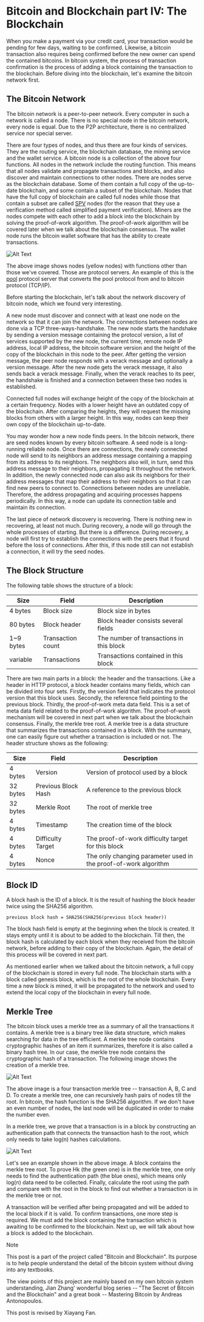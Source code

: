 # Bitcoin and Blockchain part IV: The Blockchain
When you make a payment via your credit card, your transaction would be pending for few days, waiting to be confirmed. Likewise, a bitcoin transaction also requires being confirmed before the new owner can spend the contained bitcoins. In bitcoin system, the process of transaction confirmation is the process of adding a block containing the transaction to the blockchain. Before diving into the blockchain, let's examine the bitcoin network first.

## The Bitcoin Network
The bitcoin network is a peer-to-peer network. Every computer in such a network is called a node. There is no special node in the bitcoin network, every node is equal. Due to the P2P architecture, there is no centralized service nor special server. 

There are four types of nodes, and thus there are four kinds of services. They are the routing service, the blockchain database, the mining service and the wallet service. A bitcoin node is a collection of the above four functions. All nodes in the network include the routing function. This means that all nodes validate and propagate transactions and blocks, and also discover and maintain connections to other nodes. There are nodes serve as the blockchain database. Some of them contain a full copy of the up-to-date blockchain, and some contain a subset of the blockchain. Nodes that have the full copy of blockchain are called full nodes while those that contain a subset are called [SPV](https://bitcoin.org/en/glossary/simplified-payment-verification) nodes (for the reason that they use a verification method called simplified payment verification). Miners are the nodes compete with each other to add a block into the blockchain by solving the proof-of-work algorithm. The proof-of-work algorithm will be covered later when we talk about the blockchain consensus. The wallet node runs the bitcoin wallet software that has the ability to create transactions. 


![Alt Text](/images/bitcoin-network.png)

The above image shows nodes (yellow nodes) with functions other than those we've covered. Those are protocol servers. An example of this is the [pool](https://en.wikipedia.org/wiki/Mining_pool) protocol server that converts the pool protocol from and to bitcoin protocol (TCP/IP). 

Before starting the blockchain, let's talk about the network discovery of bitcoin node, which we found very interesting. 

A new node must discover and connect with at least one node on the network so that it can join the network. The connections between nodes are done via a TCP three-ways-handshake. The new node starts the handshake by sending a version message containing the protocol version, a list of services supported by the new node, the current time, remote node IP address, local IP address, the bitcoin software version and the height of the copy of the blockchain in this node to the peer. After getting the version message, the peer node responds with a verack message and optionally a version message. After the new node gets the verack message, it also sends back a verack message. Finally, when the verack reaches to its peer, the handshake is finished and a connection between these two nodes is established. 

Connected full nodes will exchange height of the copy of the blockchain at a certain frequency. Nodes with a lower height have an outdated copy of the blockchain. After comparing the heights, they will request the missing blocks from others with a larger height. In this way, nodes can keep their own copy of the blockchain up-to-date.

You may wonder how a new node finds peers. In the bitcoin network, there are seed nodes known by every bitcoin software. A seed node is a long-running reliable node. Once there are connections, the newly connected node will send to its neighbors an address message containing a mapping from its address to its neighbors. The neighbors also will, in turn, send this address message to their neighbors, propagating it throughout the network. In addition, the newly connected node can also ask its neighbors for their address messages that map their address to their neighbors so that it can find new peers to connect to. Connections between nodes are unreliable. Therefore, the address propagating and acquiring processes happens periodically. In this way, a node can update its connection table and maintain its connection.

The last piece of network discovery is recovering. There is nothing new in recovering, at least not much. During recovery, a node will go through the whole processes of starting. But there is a difference. During recovery, a node will first try to establish the connections with the peers that it found before the loss of connections. After this, if this node still can not establish a connection, it will try the seed nodes. 

## The Block Structure
The following table shows the structure of a block:

Size | Field | Description
---- | ----- | -----------
4 bytes | Block size | Block size in bytes
80 bytes | Block header | Block header consists several fields
1~9 bytes | Transaction count | The number of transactions in this block
variable | Transactions | Transactions contained in this block

There are two main parts in a block: the header and the transactions. Like a header in HTTP protocol, a block header contains many fields, which can be divided into four sets. Firstly, the version field that indicates the protocol version that this block uses. Secondly, the reference field pointing to the previous block. Thirdly, the proof-of-work meta data field. This is a set of meta data field related to the proof-of-work algorithm. The proof-of-work mechanism will be covered in next part when we talk about the blockchain consensus. Finally, the merkle tree root. A merkle tree is a data structure that summarizes the transactions contained in a block. With the summary, one can easily figure out whether a transaction is included or not. The header structure shows as the following:

Size | Field | Description
---- | ----- | -----------
4 bytes | Version | Version of protocol used by a block
32 bytes | Previous Block Hash | A reference to the previous block
32 bytes | Merkle Root | The root of merkle tree
4 bytes | Timestamp | The creation time of the block
4 bytes | Difficulty Target | The proof-of-work difficulty target for this block
4 bytes | Nonce | The only changing parameter used in the proof-of-work algorithm 

## Block ID

A block hash is the ID of a block. It is the result of hashing the block header twice using the SHA256 algorithm. 

`previous block hash = SHA256(SHA256(previous block header))` 

The block hash field is empty at the beginning when the block is created. It stays empty until it is about to be added to the blockchain. Till then, the block hash is calculated by each block when they received from the bitcoin network, before adding to their copy of the blockchain. Again, the detail of this process will be covered in next part. 

As mentioned earlier when we talked about the bitcoin network, a full copy of the blockchain is stored in every full node. The blockchain starts with a block called genesis block, which is the root of the whole blockchain. Every time a new block is mined, it will be propagated to the network and used to extend the local copy of the blockchain in every full node. 

## Merkle Tree

The bitcoin block uses a merkle tree as a summary of all the transactions it contains. A merkle tree is a binary tree like data structure, which makes searching for data in the tree efficient. A merkle tree node contains cryptographic hashes of an item it summarizes, therefore it is also called a binary hash tree. In our case, the merkle tree node contains the cryptographic hash of a transaction. The following image shows the creation of a merkle tree.

![Alt Text](/images/merkle-tree.png)

The above image is a four transaction merkle tree -- transaction A, B, C and D. To create a merkle tree, one can recursively hash pairs of nodes till the root. In bitcoin, the hash function is the SHA256 algorithm. If we don't have an even number of nodes, the last node will be duplicated in order to make the number even. 

In a merkle tree, we prove that a transaction is in a block by constructing an authentication path that connects the transaction hash to the root, which only needs to take log(n) hashes calculations. 

![Alt Text](/images/merkle-tree-proof.png)

Let's see an example shown in the above image. A block contains the merkle tree root. To prove Hk (the green one) is in the merkle tree, one only needs to find the authentication path (the blue ones), which means only log(n) data need to be collected. Finally, calculate the root using the path and compare with the root in the block to find out whether a transaction is in the merkle tree or not.

A transaction will be verified after being propagated and will be added to the local block if it is valid. To confirm transactions, one more step is required. We must add the block containing the transaction which is awaiting to be confirmed to the blockchain. Next up, we will talk about how a block is added to the blockchain.

Note

This post is a part of the project called "Bitcoin and Blockchain". Its purpose is to help people understand the detail of the bitcoin system without diving into any textbooks.

The view points of this project are mainly based on my own bitcoin system understanding, Jian Zhang' wonderful blog series -- "The Secret of Bitcoin and the Blockchain" and a great book -- Mastering Bitcoin by Andreas Antonopoulos.

This post is revised by Xiayang Fan.
